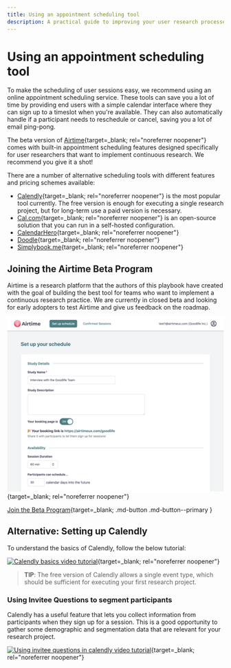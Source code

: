 ```yaml
---
title: Using an appointment scheduling tool
description: A practical guide to improving your user research processes.
---
```


# Using an appointment scheduling tool

To make the scheduling of user sessions easy, we recommend using an online appointment scheduling service.
These tools can save you a lot of time by providing end users with a simple calendar interface where they can sign up to a timeslot when you're available. They can also automatically handle if a participant needs to reschedule or cancel, saving you a lot of email ping-pong.

The beta version of [Airtime](https://www.airtimeux.com/){target=_blank; rel="noreferrer noopener"} comes with built-in appointment scheduling features designed specifically for user researchers that want to implement continuous research. We recommend you give it a shot!

There are a number of alternative scheduling tools with different features and pricing schemes available:

 - [Calendly](https://calendly.com/){target=_blank; rel="noreferrer noopener"} is the most popular tool currently. The free version is enough for executing a single research project, but for long-term use a paid version is necessary.
 - [Cal.com](https://cal.com/){target=_blank; rel="noreferrer noopener"} is an open-source solution that you can run in a self-hosted configuration.
 - [CalendarHero](https://calendarhero.com/){target=_blank; rel="noreferrer noopener"}
 - [Doodle](https://doodle.com/){target=_blank; rel="noreferrer noopener"}
 - [Simplybook.me](https://simplybook.me/en/){target=_blank; rel="noreferrer noopener"}

## Joining the Airtime Beta Program
 
Airtime is a research platform that the authors of this playbook have created with the goal of building the best tool for teams who want to implement a continuous research practice.
We are currently in closed beta and looking for early adopters to test Airtime and give us feedback on the roadmap.

[![Airtime study configuration page](img/airtime_study_config.png)](https://airtimeux.com/airtime_beta?utm_source=playbook-announcement){target=_blank; rel="noreferrer noopener"}

[Join the Beta Program](https://airtimeux.com/airtime_beta?utm_souce=playbook-announcement){target=_blank; .md-button .md-button--primary }

## Alternative: Setting up Calendly

To understand the basics of Calendly, follow the below tutorial:

[![Calendly basics video tutorial](https://embedwistia-a.akamaihd.net/deliveries/6af4ae5af4af61ea4ee4161c60f3e7de.jpg?image_play_button_size=2x&amp;image_crop_resized=960x600&amp;image_play_button=1&amp;image_play_button_color=54bbffe0)](https://calendly.com/blog/getting-started-guide/?wvideo=vfuk3l32k7){target=_blank; rel="noreferrer noopener"}

> **TIP**: The free version of Calendly allows a single event type, which should be sufficient for executing your first research project.


### Using Invitee Questions to segment participants

Calendly has a useful feature that lets you collect information from participants when they sign up for a session. This is a good opportunity to gather some demographic and segmentation data that are relevant for your research project.

[![Using invitee questions in calendly video tutorial](https://embedwistia-a.akamaihd.net/deliveries/283bd6932c489cce7303db1113135016f2c63192.jpg?image_play_button_size=2x&amp;image_crop_resized=960x600&amp;image_play_button=1&amp;image_play_button_color=54bbffe0)](https://help.calendly.com/hc/en-us/articles/360000234614-Video-Tutorials?wvideo=p89li86dz0){target=_blank; rel="noreferrer noopener"}
